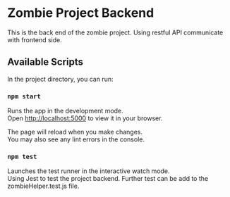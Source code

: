 ﻿# Zombie Project Backend

This is the back end of the zombie project. Using restful API communicate with frontend side.

## Available Scripts

In the project directory, you can run:

### `npm start`

Runs the app in the development mode.\
Open [http://localhost:5000](http://localhost:5000) to view it in your browser.

The page will reload when you make changes.\
You may also see any lint errors in the console.

### `npm test`

Launches the test runner in the interactive watch mode.\
Using Jest to test the project backend. Further test can be add to the zombieHelper.test.js file.


